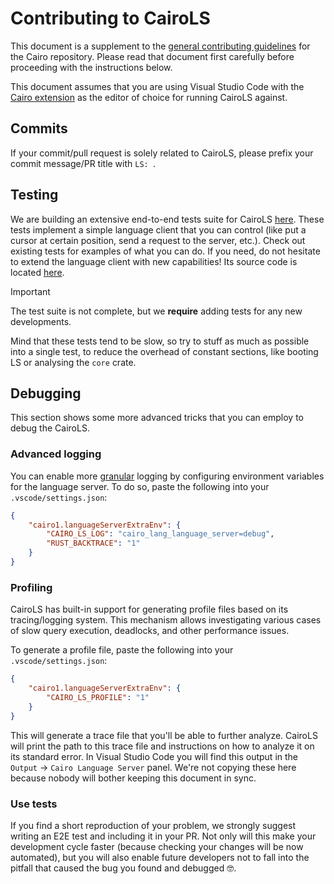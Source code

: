 # Contributing to CairoLS

This document is a supplement to the [general contributing guidelines](../../docs/CONTRIBUTING.md)
for the Cairo repository.
Please read that document first carefully before proceeding with the instructions below.

This document assumes that you are using Visual Studio Code with
the [Cairo extension](https://marketplace.visualstudio.com/items?itemName=starkware.cairo1) as the
editor of choice for running CairoLS against.

## Commits

If your commit/pull request is solely related to CairoLS, please prefix your commit message/PR title
with `LS: `.

## Testing

We are building an extensive end-to-end tests suite for CairoLS [here](./tests/e2e).
These tests implement a simple language client that you can control (like put a cursor at certain
position, send a request to the server, etc.).
Check out existing tests for examples of what you can do.
If you need, do not hesitate to extend the language client with new capabilities!
Its source code is located [here](./tests/e2e/support/mod.rs).

> [!IMPORTANT]
> The test suite is not complete, but we **require** adding tests for any new developments.

Mind that these tests tend to be slow, so try to stuff as much as possible into a single test,
to reduce the overhead of constant sections, like booting LS or analysing the `core` crate.

## Debugging

This section shows some more advanced tricks that you can employ to debug the CairoLS.

### Advanced logging

You can enable more [granular][env-filter-directives] logging by configuring environment variables
for the language server.
To do so, paste the following into your `.vscode/settings.json`:

```json
{
    "cairo1.languageServerExtraEnv": {
        "CAIRO_LS_LOG": "cairo_lang_language_server=debug",
        "RUST_BACKTRACE": "1"
    }
}
```

### Profiling

CairoLS has built-in support for generating profile files based on its tracing/logging system.
This mechanism allows investigating various cases of slow query execution, deadlocks, and other
performance issues.

To generate a profile file, paste the following into your `.vscode/settings.json`:

```json
{
    "cairo1.languageServerExtraEnv": {
        "CAIRO_LS_PROFILE": "1"
    }
}
```

This will generate a trace file that you'll be able to further analyze.
CairoLS will print the path to this trace file and instructions on how to analyze it on its standard
error.
In Visual Studio Code you will find this output in the `Output` → `Cairo Language Server` panel.
We're not copying these here because nobody will bother keeping this document in sync.

### Use tests

If you find a short reproduction of your problem, we strongly suggest writing an E2E test and
including it in your PR.
Not only will this make your development cycle faster (because checking your changes will be now
automated),
but you will also enable future developers not to fall into the pitfall that caused the bug you
found and debugged 🤓.

[env-filter-directives]: https://docs.rs/tracing-subscriber/latest/tracing_subscriber/filter/struct.EnvFilter.html#directives
